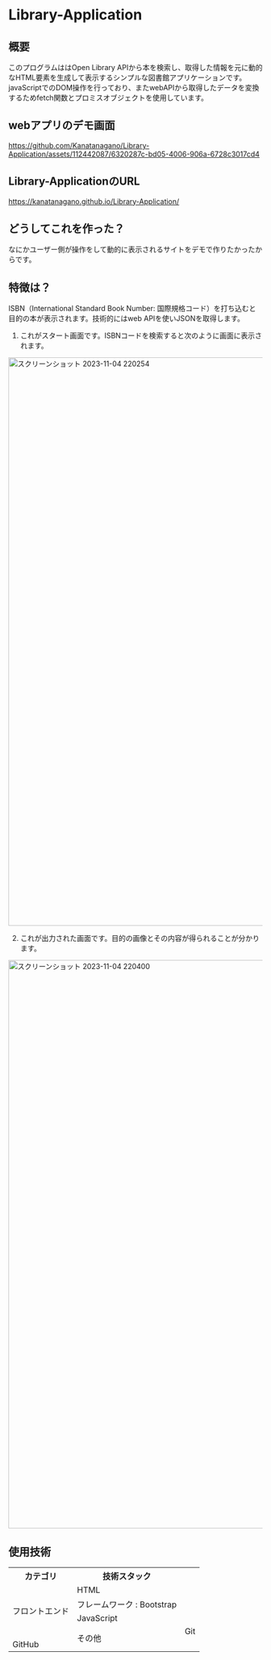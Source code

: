 # Library-Application

## 概要
このプログラムははOpen Library APIから本を検索し、取得した情報を元に動的なHTML要素を生成して表示するシンプルな図書館アプリケーションです。
javaScriptでのDOM操作を行っており、またwebAPIから取得したデータを変換するためfetch関数とプロミスオブジェクトを使用しています。

## webアプリのデモ画面
https://github.com/Kanatanagano/Library-Application/assets/112442087/6320287c-bd05-4006-906a-6728c3017cd4

## Library-ApplicationのURL
https://kanatanagano.github.io/Library-Application/

## どうしてこれを作った？
なにかユーザー側が操作をして動的に表示されるサイトをデモで作りたかったからです。

## 特徴は？
ISBN（International Standard Book Number: 国際規格コード）を打ち込むと目的の本が表示されます。技術的にはweb APIを使いJSONを取得します。

1. これがスタート画面です。ISBNコードを検索すると次のように画面に表示されます。

<img width="1128" alt="スクリーンショット 2023-11-04 220254" src="https://github.com/Kanatanagano/Library-Application/assets/112442087/2918b56c-aa38-4a6e-bffb-5a1e10e4df51">

2. これが出力された画面です。目的の画像とその内容が得られることが分かります。

<img width="1128" alt="スクリーンショット 2023-11-04 220400" src="https://github.com/Kanatanagano/Library-Application/assets/112442087/d4ba9e9b-e3e6-443d-8143-af744072a87c">

## 使用技術
<table>
<tr>
  <th>カテゴリ</th>
  <th>技術スタック</th>
</tr>
<tr>
  <td rowspan=4>フロントエンド</td>
  <td>HTML</td>
</tr>
<tr>
  <td>フレームワーク : Bootstrap</td>
</tr>
<tr>
  <td>JavaScript</td>
</tr>
<td rowspan=2>その他</td>
  <td>Git</td>
</tr>
<tr>
  <td>GitHub</td>
  </tr>
</table>

